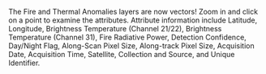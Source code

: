 The Fire and Thermal Anomalies layers are now vectors! Zoom in and click on a point to examine the attributes. Attribute information include Latitude, Longitude, Brightness Temperature (Channel 21/22), Brightness Temperature (Channel 31), Fire Radiative Power, Detection Confidence, Day/Night Flag, Along-Scan Pixel Size, Along-track Pixel Size, Acquisition Date, Acquisition Time, Satellite, Collection and Source, and Unique Identifier.
